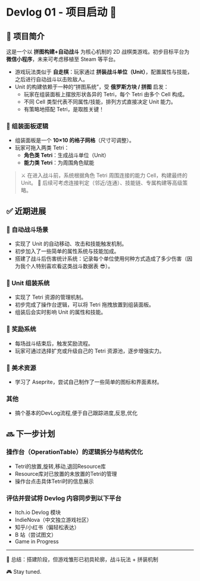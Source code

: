 # Devlog 01 - 项目启动 🚀

## 🧩 项目简介
这是一个以 **拼图构建+自动战斗** 为核心机制的 2D 战棋类游戏。初步目标平台为 **微信小程序**，未来可考虑移植至 Steam 等平台。

- 游戏玩法类似于 **自走棋**：玩家通过 **拼装战斗单位（Unit）**，配置属性与技能，之后进行自动战斗以击败敌人。
- Unit 的构建依赖于一种的“拼图系统”，受 **俄罗斯方块 / 拼图** 启发：
  - 玩家在组装面板上摆放形状各异的 Tetri，每个 Tetri 由多个 Cell 构成。
  - 不同 Cell 类型代表不同属性/技能，排列方式直接决定 Unit 能力。
  - 有策略地搭配 Tetri，是取胜关键！

### 🔧 组装面板逻辑
- 组装面板是一个 **10×10 的格子网格**（尺寸可调整）。
- 玩家可拖入两类 Tetri：
  - **角色类 Tetri**：生成战斗单位（Unit）
  - **能力类 Tetri**：为周围角色赋能

> ⚔️ 在进入战斗前，系统根据角色 Tetri 周围连接的能力 Cell，构建最终的 Unit。
> 🚧 后续可考虑连接判定（邻近/连通）、技能链、专属构建等高级策略。

## ✅ 近期进展

### 🔫 自动战斗场景
- 实现了 Unit 的自动移动、攻击和技能触发机制。
- 初步加入了一些简单的属性系统与技能加成。
- 搭建了战斗后伤害统计系统：记录每个单位使用何种方式造成了多少伤害（因为我个人特别喜欢看这类战斗数据表 😎）。

### 🧱 Unit 组装系统
- 实现了 Tetri 资源的管理机制。
- 初步完成了操作台逻辑，可以将 Tetri 拖拽放置到组装面板。
- 组装后会实时影响 Unit 的属性和技能。

### 🎁 奖励系统
- 每场战斗结束后，触发奖励流程。
- 玩家可通过选择扩充或升级自己的 Tetri 资源池，逐步增强实力。

### 🎨 美术资源
- 学习了 Aseprite，尝试自己制作了一些简单的图标和界面素材。

### 其他
- 搞个基本的DevLog流程,便于自己跟踪进度,反思,优化

## 🔜 下一步计划
### 操作台（OperationTable）的逻辑拆分与结构优化
  - Tetri的放置,旋转,移动,退回Resource库
  - Resource库对已放置的未放置的Tetri的管理
  - 操作台点击具体Tetri时的信息展示
### 评估并尝试将 Devlog 内容同步到以下平台
  - Itch.io Devlog 模块
  - IndieNova（中文独立游戏社区）
  - 知乎/小红书（偏轻松表达）
  - B 站（尝试图文）
  - Game in Progress

---

🧠 总结：搭建阶段，但游戏雏形已初具轮廓，战斗玩法 + 拼装机制

🎮 Stay tuned.

